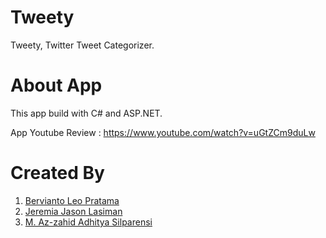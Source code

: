 # Tweety
Tweety, Twitter Tweet Categorizer.

# About App

This app build with C# and ASP.NET.

App Youtube Review : https://www.youtube.com/watch?v=uGtZCm9duLw

# Created By

1. [Bervianto Leo Pratama](https://github.com/berviantoleo)
2. [Jeremia Jason Lasiman](http://github.com/JeremiaJ)
3. [M. Az-zahid Adhitya Silparensi](https://github.com/Azzahid)